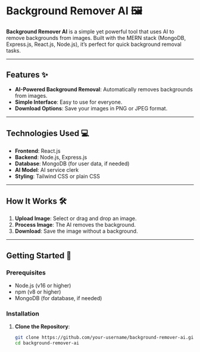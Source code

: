 # Background Remover AI 🖼️

**Background Remover AI** is a simple yet powerful tool that uses AI to remove backgrounds from images. Built with the MERN stack (MongoDB, Express.js, React.js, Node.js), it’s perfect for quick background removal tasks.

---

## Features ✨

- **AI-Powered Background Removal**: Automatically removes backgrounds from images.
- **Simple Interface**: Easy to use for everyone.
- **Download Options**: Save your images in PNG or JPEG format.

---

## Technologies Used 💻

- **Frontend**: React.js
- **Backend**: Node.js, Express.js
- **Database**: MongoDB (for user data, if needed)
- **AI Model**: AI service clerk
- **Styling**: Tailwind CSS or plain CSS

---

## How It Works 🛠️

1. **Upload Image**: Select or drag and drop an image.
2. **Process Image**: The AI removes the background.
3. **Download**: Save the image without a background.

---

## Getting Started 🚀

### Prerequisites

- Node.js (v16 or higher)
- npm (v8 or higher)
- MongoDB (for database, if needed)

### Installation

1. **Clone the Repository**:
   ```bash
   git clone https://github.com/your-username/background-remover-ai.git
   cd background-remover-ai